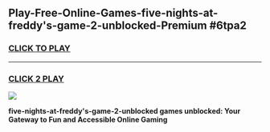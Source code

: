 
## Play-Free-Online-Games-five-nights-at-freddy's-game-2-unblocked-Premium #6tpa2
<h3>
<a href="https://premium.freeplayer.one?title=five-nights-at-freddy's-game-2-unblocked&ref=8M">CLICK TO PLAY</a></h3>
<hr>

<h3>
<a href="https://premium.freeplayer.one?title=five-nights-at-freddy's-game-2-unblocked&ref=8M">CLICK 2 PLAY</a>
  
</h3>

<a href="https://premium.freeplayer.one?title=five-nights-at-freddy's-game-2-unblocked&ref=8M"><img src="https://clearcache.store/games.png"></a>


**five-nights-at-freddy's-game-2-unblocked games unblocked: Your Gateway to Fun and Accessible Online Gaming**
